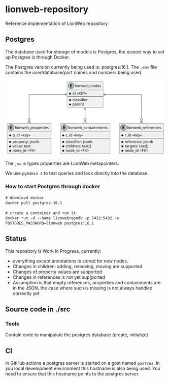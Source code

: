 # lionweb-repository
Reference implementation of LionWeb repository

## Postgres
The database used for storage of models is Postgres, 
the easiest way to set up Postgres is through Docker.

The Postgres version currently being used is: postgres:16.1.
The `.env` file contains the user/database/port names and numbers being used.

![picture of database schema](docs/database-schema.svg "Database Schema")

The `jsonb` types properties are LionWeb metapointers.

We use `pgAdmin 4` to test queries and look directly into the database. 

### How to start Postgres through docker

```
# download docker
docker pull postgres:16.1

# create a container and run it
docker run -d --name lionwebrepodb -p 5432:5432 -e POSTGRES_PASSWORD=lionweb postgres:16.1
```
## Status
This repository is Work In Progress, currently:
 - everything except annotations is stored for new nodes.
 - Changes in children: adding, removing, moving are supported
 - Changes of property values are supported
 - Changes in references is not yet sup[ported
 - Assumption is that empty references, properties and containments are in the JSON, the case where such is missing is not always handled correctly yet

##  Source code in ./src

### Tools
Contain code to manipulate the postgres database (create, initialize)

### 

## CI
In GitHub actions a postgres server is started on a gost named `postres`.  In you local development environment this 
hostname is also being used. You need to ensure that this hostname points to the postgres server. 

